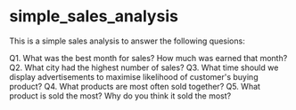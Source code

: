 # simple_sales_analysis

This is a simple sales analysis to answer the following quesions:

Q1. What was the best month for sales? How much was earned that month?
Q2. What city had the highest number of sales?
Q3. What time should we display advertisements to maximise likelihood of customer's buying product?
Q4. What products are most often sold together?
Q5. What product is sold the most? Why do you think it sold the most?
